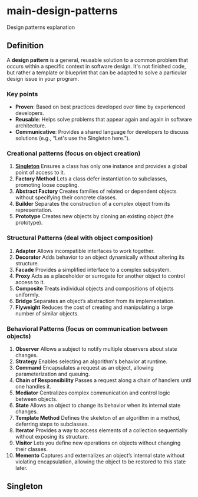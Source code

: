 # main-design-patterns
Design patterns explanation

## Definition
A **design pattern** is a general, reusable solution to a common problem that occurs within a specific context in software design. It's not finished code, but rather a template or blueprint that can be adapted to solve a particular design issue in your program.

### Key points
* **Proven**: Based on best practices developed over time by experienced developers.
* **Reusable**: Helps solve problems that appear again and again in software architecture.
* **Communicative**: Provides a shared language for developers to discuss solutions (e.g., “Let's use the Singleton here.”).

### Creational patterns (focus on object creation)
1. **[Singleton](#signleton)** Ensures a class has only one instance and provides a global point of access to it.
2. **Factory Method** Lets a class defer instantiation to subclasses, promoting loose coupling.
3. **Abstract Factory** Creates families of related or dependent objects without specifying their concrete classes.
4. **Builder** Separates the construction of a complex object from its representation.
5. **Prototype** Creates new objects by cloning an existing object (the prototype).
### Structural Patterns (deal with object composition)
1. **Adapter** Allows incompatible interfaces to work together.
2. **Decorator** Adds behavior to an object dynamically without altering its structure.
3. **Facade** Provides a simplified interface to a complex subsystem.
4. **Proxy** Acts as a placeholder or surrogate for another object to control access to it.
5. **Composite** Treats individual objects and compositions of objects uniformly.
6. **Bridge** Separates an object’s abstraction from its implementation.
7. **Flyweight** Reduces the cost of creating and manipulating a large number of similar objects.
### Behavioral Patterns (focus on communication between objects)
1. **Observer** Allows a subject to notify multiple observers about state changes.
2. **Strategy** Enables selecting an algorithm's behavior at runtime.
3. **Command** Encapsulates a request as an object, allowing parameterization and queuing.
4. **Chain of Responsibility** Passes a request along a chain of handlers until one handles it.
5. **Mediator** Centralizes complex communication and control logic between objects.
6. **State** Allows an object to change its behavior when its internal state changes.
7. **Template Method** Defines the skeleton of an algorithm in a method, deferring steps to subclasses.
8. **Iterator** Provides a way to access elements of a collection sequentially without exposing its structure.
9. **Visitor** Lets you define new operations on objects without changing their classes.
10. **Memento** Captures and externalizes an object’s internal state without violating encapsulation, allowing the object to be restored to this state later.

## Singleton
